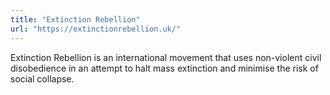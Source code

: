 ```yaml
---
title: "Extinction Rebellion"
url: "https://extinctionrebellion.uk/"
---
```


Extinction Rebellion is an international movement that uses non-violent civil disobedience in an attempt to halt mass extinction and minimise the risk of social collapse.
